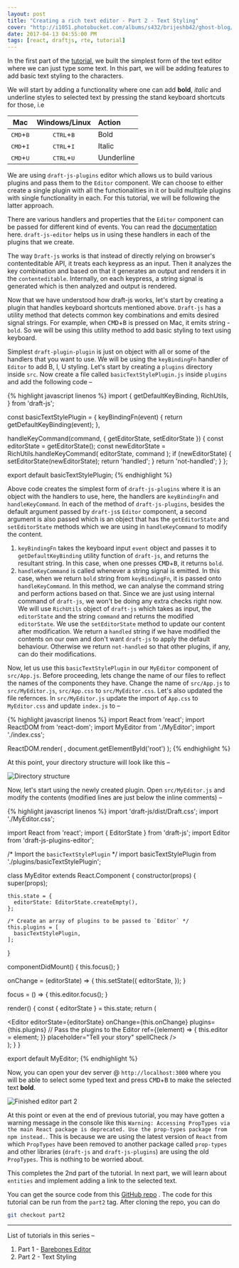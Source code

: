 ```yaml
---
layout: post
title: "Creating a rich text editor - Part 2 - Text Styling"
cover: "http://i1051.photobucket.com/albums/s432/brijeshb42/ghost-blog/2abfadcb-d409-41d8-8a73-d9c07f07141d.png"
date: 2017-04-13 04:55:00 PM
tags: [react, draftjs, rte, tutorial]
---
```


In the first part of the [tutorial](http://bitwiser.in/2017/04/11/creating-rte-barebones-editor.html), we built the simplest form of the text editor where we can just type some text. In this part, we will be adding features to add basic text styling to the characters.

We will start by adding a functionality where one can add **bold**, *italic* and underline styles to selected text by pressing the stand keyboard shortcuts for those, i.e

| Mac                         | Windows/Linux                 | Action     |
|:---------------------------:|:-----------------------------:|:-----------|
| <kbd>CMD</kbd>+<kbd>B</kbd> | <kbd>CTRL</kbd>+<kbd>B</kbd>  | Bold       |
| <kbd>CMD</kbd>+<kbd>I</kbd> | <kbd>CTRL</kbd>+<kbd>I</kbd>  | Italic     |
| <kbd>CMD</kbd>+<kbd>U</kbd> | <kbd>CTRL</kbd>+<kbd>U</kbd>  | Uunderline |

We are using `draft-js-plugins` editor which allows us to build various plugins and pass them to the `Editor` component. We can choose to either create a single plugin with all the functionalities in it or build multiple plugins with single functionality in each. For this tutorial, we will be following the latter approach.

There are various handlers and properties that the `Editor` component can be passed for different kind of events. You can read the [documentation](https://draftjs.org/docs/api-reference-editor.html#content) here. `draft-js-editor` helps us in using these handlers in each of the plugins that we create.

The way `Draft-js` works is that instead of directly relying on browser's contenteditable API, it treats each keypress as an input. Then it analyzes the key combination and based on that it generates an output and renders it in the `contenteditable`. Internally, on each keypress, a string signal is generated which is then analyzed and output is rendered.

Now that we have understood how draft-js works, let's start by creating a plugin that handles keyboard shortcuts mentioned above. `Draft-js` has a utility method that detects common key combinations and emits desired signal strings. For example, when <kbd>CMD</kbd>+<kbd>B</kbd> is pressed on Mac, it emits string - `bold`. So we will be using this utility method to add basic styling to text using keyboard.

Simplest `draft-plugin-plugin` is just on object with all or some of the handlers that you want to use. We will be using the `keyBindingFn` handler of `Editor` to add B, I, U styling. Let's start by creating a `plugins` directory inside `src`. Now create a file called `basicTextStylePlugin.js` inside `plugins` and add the following code –

{% highlight javascript linenos %}
import {
  getDefaultKeyBinding,
  RichUtils,
} from 'draft-js';

const basicTextStylePlugin = {
  keyBindingFn(event) {
    return getDefaultKeyBinding(event);
  },

  handleKeyCommand(command, { getEditorState, setEditorState }) {
    const editorState = getEditorState();
    const newEditorState = RichUtils.handleKeyCommand(
      editorState, command
    );
    if (newEditorState) {
      setEditorState(newEditorState);
      return 'handled';
    }
    return 'not-handled';
  }
};

export default basicTextStylePlugin;
{% endhighlight %}

Above code creates the simplest form of `draft-js-plugins` where it is an object with the handlers to use, here, the handlers are `keyBindingFn` and `handleKeyCommand`. In each of the method of `draft-js-plugins`, besides the default argument passed by `draft-js`s `Editor` component, a second argument is also passed which is an object that has the `getEditorState` and `setEditorState` methods which we are using in `handleKeyCommand` to modify the content.

1. `keyBindingFn` takes the keyboard input `event` object and passes it to `getDefaultKeyBinding` utility function of `draft-js`, and returns the resultant string. In this case, when one presses <kbd>CMD</kbd>+<kbd>B</kbd>, it returns `bold`.
2. `handleKeyCommand` is called whenever a string signal is emitted. In this case, when we return `bold` string from `keyBindingFn`, it is passed onto `handleKeyCommand`. In this method, we can analyse the command string and perform actions based on that. Since we are just using internal command of `draft-js`, we won't be doing any extra checks right now. We will use `RichUtils` object of `draft-js` which takes as input, the `editorState` and the string `command` and returns the modified `editorState`. We use the `setEditorState` method to update our content after modification. We return a `handled` string if we have modified the contents on our own and don't want `draft-js` to apply the default behaviour. Otherwise we return `not-handled` so that other plugins, if any, can do their modifications.

Now, let us use this `basicTextStylePlugin` in our `MyEditor` component of `src/App.js`. Before proceeding, lets change the name of our files to reflect the names of the components they have. Change the name of `src/App.js` to `src/MyEditor.js`, `src/App.css` to `src/MyEditor.css`. Let's also updated the file refernces. In `src/MyEditor.js` update the import of `App.css` to `MyEditor.css` and update `index.js` to –

{% highlight javascript linenos %}
import React from 'react';
import ReactDOM from 'react-dom';
import MyEditor from './MyEditor';
import './index.css';

ReactDOM.render(
  <MyEditor />,
  document.getElementById('root')
);
{% endhighlight %}

At this point, your directory structure will look like this –

![Directory structure](https://res.cloudinary.com/beetoo/image/upload/v1492080966/rte/part2.png)

Now, let's start using the newly created plugin. Open `src/MyEditor.js` and modify the contents (modified lines are just below the inline comments) –

{% highlight javascript linenos %}
import 'draft-js/dist/Draft.css';
import './MyEditor.css';

import React from 'react';
import { EditorState } from 'draft-js';
import Editor from 'draft-js-plugins-editor';

/* Import the `basicTextStylePlugin` */
import basicTextStylePlugin from './plugins/basicTextStylePlugin';

class MyEditor extends React.Component {
  constructor(props) {
    super(props);

    this.state = {
      editorState: EditorState.createEmpty(),
    };

    /* Create an array of plugins to be passed to `Editor` */
    this.plugins = [
      basicTextStylePlugin,
    ];
  }

  componentDidMount() {
    this.focus();
  }

  onChange = (editorState) => {
    this.setState({
      editorState,
    });
  }

  focus = () => {
    this.editor.focus();
  }

  render() {
    const { editorState } = this.state;
    return (
      <div className="editor" onClick={this.focus}>
        <Editor
          editorState={editorState}
          onChange={this.onChange}
          plugins={this.plugins} // Pass the plugins to the Editor
          ref={(element) => { this.editor = element; }}
          placeholder="Tell your story"
          spellCheck
        />
      </div>
    );
  }
}

export default MyEditor;
{% endhighlight %}

Now, you can open your dev server @ `http://localhost:3000` where you will be able to select some typed text and press <kbd>CMD</kbd>+<kbd>B</kbd> to make the selected text **bold**.

![Finished editor part 2](https://res.cloudinary.com/beetoo/image/upload/v1492082450/rte/part2-editor.gif)

At this point or even at the end of previous tutorial, you may have gotten a warning message in the console like this `Warning: Accessing PropTypes via the main React package is deprecated. Use the prop-types package from npm instead.`. This is because we are using the latest version of `React` from which `PropTypes` have been removed to another package called `prop-types` and other libraries (`draft-js` and `draft-js-plugins`) are using the old `PropTypes`. This is nothing to be worried about.

This completes the 2nd part of the tutorial. In next part, we will learn about `entities` and implement adding a link to the selected text.

You can get the source code from this [GitHub repo](https://github.com/brijeshb42/draft-text-editor-tutorial) . The code for this tutorial can be run from the `part2` tag. After cloning the repo, you can do

```bash
git checkout part2
```

------

List of tutorials in this series –

1. Part 1 - [Barebones Editor](http://bitwiser.in/2017/04/11/creating-rte-barebones-editor.html)
2. Part 2 - Text Styling
